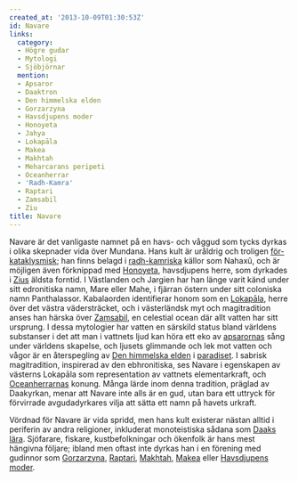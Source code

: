 ```yaml
---
created_at: '2013-10-09T01:30:53Z'
id: Navare
links:
  category:
  - Högre gudar
  - Mytologi
  - Sjöbjörnar
  mention:
  - Apsaror
  - Daaktron
  - Den himmelska elden
  - Gorzarzyna
  - Havsdjupens moder
  - Honoyeta
  - Jahya
  - Lokapāla
  - Makea
  - Makhtah
  - Meharcarans peripeti
  - Oceanherrar
  - 'Radh-Kamra'
  - Raptari
  - Zamsabil
  - Ziu
title: Navare
---
```


Navare är det vanligaste namnet på en havs- och våggud som tycks dyrkas i olika skepnader vida över
Mundana. Hans kult är uråldrig och troligen [för-kataklysmisk]; han finns belagd i [radh-kamriska]
källor som Nahaxû, och är möjligen även förknippad med [Honoyeta], havsdjupens herre, som dyrkades i
[Zius] äldsta forntid. I Västlanden och Jargien har han länge varit känd under sitt edronitiska
namn, Mare eller Mahe, i fjärran östern under sitt coloniska namn Panthalassor. Kabalaorden
identifierar honom som en [Lokapāla], herre över det västra vädersträcket, och i västerländsk myt
och magitradition anses han härska över [Zamsabil], en celestial ocean där allt vatten har sitt
ursprung. I dessa mytologier har vatten en särskild status bland världens substanser i det att man i
vattnets ljud kan höra ett eko av [apsarornas] sång under världens skapelse, och ljusets glimmande
och lek mot vatten och vågor är en återspegling av [Den himmelska elden] i [paradiset]. I sabrisk
magitradition, inspirerad av den ebhronitiska, ses Navare i egenskapen av västerns Lokapāla som
representation av vattnets elementarkraft, och [Oceanherrarnas] konung. Många lärde inom denna
tradition, präglad av Daakyrkan, menar att Navare inte alls är en gud, utan bara ett uttryck för
förvirrade avgudadyrkares vilja att sätta ett namn på havets urkraft.

Vördnad för Navare är vida spridd, men hans kult existerar nästan alltid i periferin av andra
religioner, inkluderat monoteistiska sådana som [Daaks lära]. Sjöfarare, fiskare, kustbefolkningar
och ökenfolk är hans mest hängivna följare; ibland men oftast inte dyrkas han i en förening med
gudinnor som [Gorzarzyna], [Raptari], [Makhtah], [Makea] eller [Havsdjupens moder].

  [för-kataklysmisk]: Meharcarans_peripeti
  [radh-kamriska]: Radh-Kamra
  [Honoyeta]: Honoyeta
  [Zius]: Ziu
  [Lokapāla]: Lokapāla
  [Zamsabil]: Zamsabil
  [apsarornas]: Apsaror
  [Den himmelska elden]: Den_himmelska_elden
  [paradiset]: Jahya
  [Oceanherrarnas]: Oceanherrar
  [Daaks lära]: Daaktron
  [Gorzarzyna]: Gorzarzyna
  [Raptari]: Raptari
  [Makhtah]: Makhtah
  [Makea]: Makea
  [Havsdjupens moder]: Havsdjupens_moder